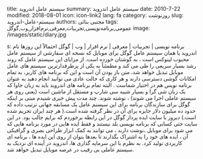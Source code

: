 title: سیستم عامل اندروید
summary: سیستم عامل اندروید
date: 2010-7-22
modified: 2018-08-01
icon:  icon-link2
lang: fa
category: روزنوشت
slug: سیستم-عامل-اندروید
authors: مجتبی بنائی
tags: عمومی,برنامه‌نویسی,تجربیات,معرفی,نرم‌افزار,وب,گوگل
image: /images/static/diary.jpg

s: برنامه نویسی | تجربیات | معرفی | نرم افزار | وب | گوگل    احتمالاً این روزها نام اندروید یا همان سیستم عامل گوگل برای موبایل که نسخه ای سفارشی از سیستم عامل محبوب لینوکس است ، به گوشتان خورده است.  از مزایای این سیستم عامل که روند رشد بسیار سریعی را طی می کند و مطمئناً به یکی از پرطرفدارترین سیستم های عامل موبایل تبدیل خواهد شد، متن باز بودن آن است و این که برنامه های کاربر، به تمام امکانات گوشی دسترسی دارند و هر کاری که حالت عادی می توانید انجام دهید به عنوان برنامه نویس هم در اختیار شماست .  البته تمام برنامه های اندروید باید به زبان جاوا که یک زبان شی گرا و بسیار شبیه سی شارپ و مستقل از ماشین است (یعنی روی هر سیستم عاملی اجرا می شوند) ، نوشته شوند.  چند مدت پیش خبری شنیدم مبنی بر اینکه گوگل برای سازندگان برنامه برای این سیستم عامل یک مسابقه جهانی ترتیب داده که حدود ده میلیون دلار جایزه برای آن در نظر گرفته شده است.( هر چند ایران تحریم شده است.)  دیروز با سایت ایده پرداز گوگل در این رابطه برخوردم که برایم جالب بود. در این سایت حتی کسانی که برنامه نویسی بلد نیستند و فقط ایده هایی در مورد برنامه هایی که می شود برای موبایل ،نوشت دارند ، می توانند به کمک ابزار طراحی بصری و گرافیکی آن ، ایده های خود را به اشتراک بگذارند تا بعدها بتوان از روی این ایده ها ، برنامه ای کاربردی تولید کرد.  به نظرم با این سرمایه گذاری ها، اندروید در آینده ای نزدیک به سیستم عاملی بی رقیب در عرصه موبایل تبدیل خواهد شد.